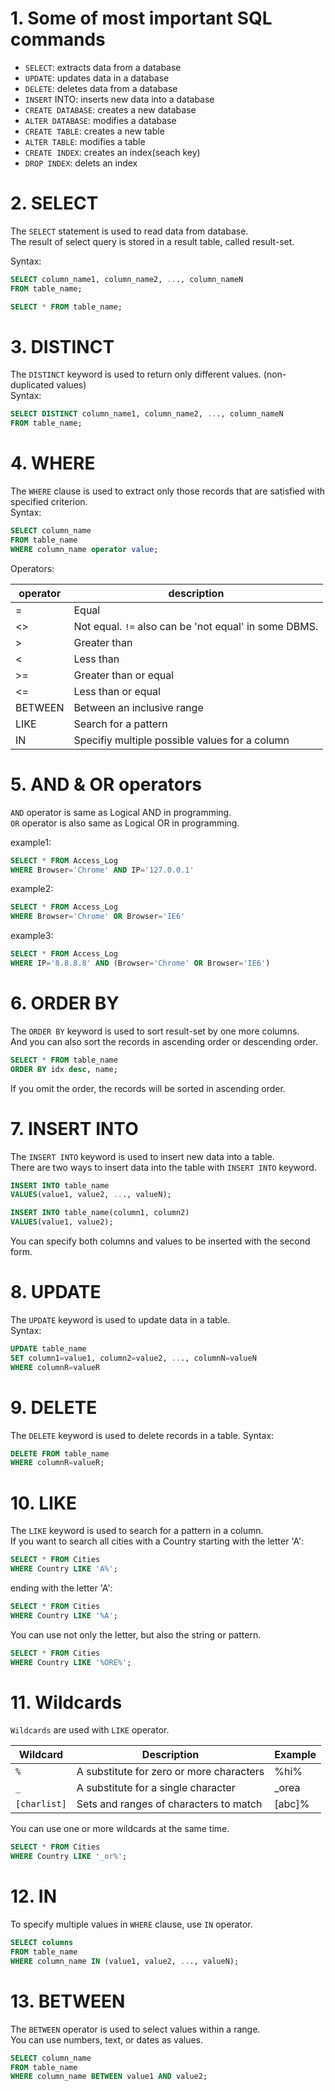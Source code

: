 # 1. Some of most important SQL commands

* `SELECT`: extracts data from a database
* `UPDATE`: updates data in a database
* `DELETE`: deletes data from a database
* `INSERT` INTO: inserts new data into a database
* `CREATE DATABASE`: creates a new database
* `ALTER DATABASE`: modifies a database
* `CREATE TABLE`: creates a new table
* `ALTER TABLE`: modifies a table
* `CREATE INDEX`: creates an index(seach key)
* `DROP INDEX`: delets an index

# 2. SELECT

The `SELECT` statement is used to read data from database.  
The result of select query is stored in a result table, called result-set.  

Syntax:  

```SQL
SELECT column_name1, column_name2, ..., column_nameN
FROM table_name;

SELECT * FROM table_name;
```

# 3. DISTINCT

The `DISTINCT` keyword is used to return only different values. (non-duplicated values)  
Syntax:  

```SQL
SELECT DISTINCT column_name1, column_name2, ..., column_nameN
FROM table_name;
```

# 4. WHERE

The `WHERE` clause is used to extract only those records that are satisfied with specified criterion.  
Syntax:  

```SQL
SELECT column_name
FROM table_name
WHERE column_name operator value;
```
Operators:  

|operator | description|
---|---  
|=|Equal|
|<>|Not equal. `!=` also can be 'not equal' in some DBMS.|
|>|Greater than|
|<|Less than|
|>=|Greater than or equal|
|<=|Less than or equal|
|BETWEEN|Between an inclusive range|
|LIKE|Search for a pattern|
|IN|Specifiy multiple possible values for a column|

# 5. AND & OR operators

`AND` operator is same as Logical AND in programming.  
`OR` operator is also same as Logical OR in programming.  

example1:  

```SQL
SELECT * FROM Access_Log
WHERE Browser='Chrome' AND IP='127.0.0.1'
```

example2:  

```SQL
SELECT * FROM Access_Log
WHERE Browser='Chrome' OR Browser='IE6'
```

example3:  

```SQL
SELECT * FROM Access_Log
WHERE IP='8.8.8.8' AND (Browser='Chrome' OR Browser='IE6')
```

# 6. ORDER BY

The `ORDER BY` keyword is used to sort result-set by one more columns.  
And you can also sort the records in ascending order or descending order.  

```SQL
SELECT * FROM table_name
ORDER BY idx desc, name;
```

If you omit the order, the records will be sorted in ascending order.  

# 7. INSERT INTO

The `INSERT INTO` keyword is used to insert new data into a table.  
There are two ways to insert data into the table with `INSERT INTO` keyword.  

```SQL
INSERT INTO table_name
VALUES(value1, value2, ..., valueN);

INSERT INTO table_name(column1, column2)
VALUES(value1, value2);
```

You can specify both columns and values to be inserted with the second form.  

# 8. UPDATE

The `UPDATE` keyword is used to update data in a table.  
Syntax:  

```SQL
UPDATE table_name
SET column1=value1, column2=value2, ..., columnN=valueN
WHERE columnR=valueR
```

# 9. DELETE

The `DELETE` keyword is used to delete records in a table.
Syntax:  

```SQL
DELETE FROM table_name
WHERE columnR=valueR;
```

# 10. LIKE

The `LIKE` keyword is used to search for a pattern in a column.  
If you want to search all cities with a Country starting with the letter 'A':  

```SQL
SELECT * FROM Cities
WHERE Country LIKE 'A%';
```

ending with the letter 'A':

```SQL
SELECT * FROM Cities
WHERE Country LIKE '%A';
```

You can use not only the letter, but also the string or pattern.  

```SQL
SELECT * FROM Cities
WHERE Country LIKE '%ORE%';
```

# 11. Wildcards

`Wildcards` are used with `LIKE` operator.  

|Wildcard|Description|Example|
-|-|-
|`%`|A substitute for zero or more characters|%hi%|
|`_`|A substitute for a single character|_orea|
|`[charlist]`|Sets and ranges of characters to match|[abc]%

You can use one or more wildcards at the same time.  

```SQL
SELECT * FROM Cities
WHERE Country LIKE '_or%';
```

# 12. IN

To specify multiple values in `WHERE` clause, use `IN` operator.  

```SQL
SELECT columns
FROM table_name
WHERE column_name IN (value1, value2, ..., valueN);
```

# 13. BETWEEN

The `BETWEEN` operator is used to select values within a range.  
You can use numbers, text, or dates as values.  

```SQL
SELECT column_name
FROM table_name
WHERE column_name BETWEEN value1 AND value2;
```

